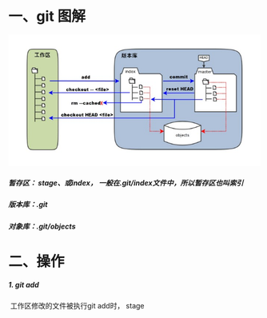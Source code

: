 # 一、git 图解



![git](git.jpg)

##### 暂存区： stage、或index， 一般在.git/index文件中，所以暂存区也叫索引

##### 版本库：.git

##### 对象库：.git/objects

#  二、操作

##### 1. git add

​		工作区修改的文件被执行git add时， stage